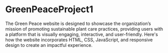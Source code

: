 # GreenPeaceProject1
The Green Peace website is designed to showcase the organization’s mission of promoting sustainable plant care practices, providing users with a platform that is visually engaging, interactive, and user-friendly. Here's how the website incorporates HTML, CSS, JavaScript, and responsive design to create an impactful experience.
